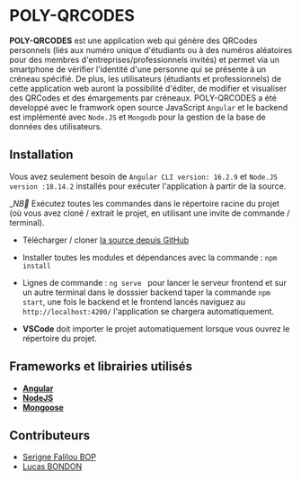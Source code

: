 
# POLY-QRCODES 

__POLY-QRCODES__ est une application web qui génère des QRCodes personnels (liés aux numéro unique d'étudiants ou à des numéros aléatoires pour des membres d'entreprises/professionnels invités) et permet via un smartphone de vérifier l'identité d'une personne qui se présente à un créneau spécifié. De plus, les utilisateurs (étudiants et professionnels) de cette application web auront la possibilité d'éditer, de modifier et visualiser des QRCodes et des émargements par créneaux.
POLY-QRCODES a été developpé avec le framwork open source JavaScript `Angular` et le backend est implémenté avec `Node.JS` et `Mongodb` pour la gestion de la base de données des utilisateurs.




## Installation 
Vous avez seulement besoin de `Angular CLI version: 16.2.9` et `Node.JS version :18.14.2` installés  pour exécuter l'application à partir de la source.

__NB🥇_ Exécutez toutes les commandes dans le répertoire racine du projet (où vous avez cloné / extrait le projet, en utilisant une invite de commande / terminal).

- Télécharger / cloner [la source depuis GitHub](https://github.com/lingetu/Angular-QRCODE.git)
- Installer toutes les modules et dépendances avec la commande : `npm install` 
- Lignes de commande : `ng serve ` pour lancer le serveur frontend et sur un autre terminal dans le dosssier backend taper la commande `npm start`, une fois le backend et le frontend lancés naviguez au `http://localhost:4200/` l'application se chargera automatiquement.

- **VSCode** doit importer le projet automatiquement lorsque vous ouvrez le répertoire du projet.

## Frameworks et librairies utilisés

 - **[Angular](https://angular.io/)**
 - **[NodeJS](https://nodejs.org/en)**
 - **[Mongoose](https://www.npmjs.com/package/mongoose)**

## Contributeurs
- [Serigne Falilou BOP](https://github.com/falilou14)  
- [Lucas BONDON ](https://github.com/lingetu)



